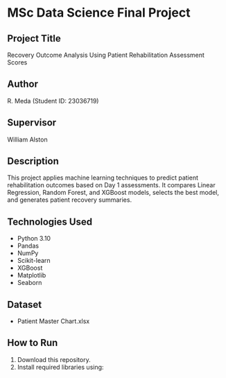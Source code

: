 # MSc Data Science Final Project

## Project Title
Recovery Outcome Analysis Using Patient Rehabilitation Assessment Scores

## Author
R. Meda (Student ID: 23036719)

## Supervisor
William Alston

## Description
This project applies machine learning techniques to predict patient rehabilitation outcomes based on Day 1 assessments. It compares Linear Regression, Random Forest, and XGBoost models, selects the best model, and generates patient recovery summaries.

## Technologies Used
- Python 3.10
- Pandas
- NumPy
- Scikit-learn
- XGBoost
- Matplotlib
- Seaborn

## Dataset
- Patient Master Chart.xlsx

## How to Run
1. Download this repository.
2. Install required libraries using:
